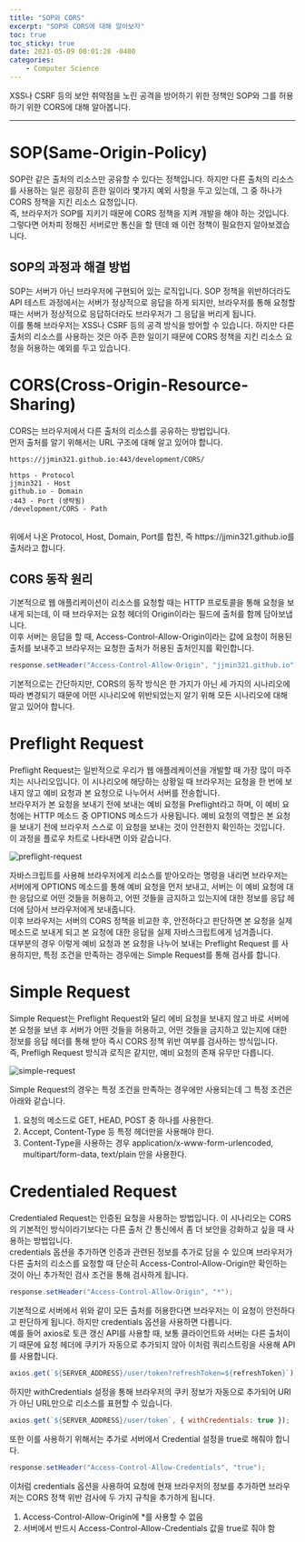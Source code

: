 ```yaml
---
title: "SOP와 CORS"
excerpt: "SOP와 CORS에 대해 알아보자"
toc: true
toc_sticky: true
date: 2021-05-09 00:01:28 -0400
categories: 
    - Computer Science
---
```


XSS나 CSRF 등의 보안 취약점을 노린 공격을 방어하기 위한 정책인 SOP와 그를 허용하기 위한 CORS에 대해 알아봅니다.
<hr/>

# SOP(Same-Origin-Policy)
SOP란 같은 출처의 리소스만 공유할 수 있다는 정책입니다. 하지만 다른 출처의 리소스를 사용하는 일은 굉장히 흔한 일이라 몇가지 예외 사항을 두고 있는데, 그 중 하나가 CORS 정책을 지킨 리소스 요청입니다.
<br>
즉, 브라우저가 SOP를 지키기 때문에 CORS 정책을 지켜 개발을 해야 하는 것입니다. 그렇다면 어차피 정해진 서버로만 통신을 할 텐데 왜 이런 정책이 필요한지 알아보겠습니다.

## SOP의 과정과 해결 방법
SOP는 서버가 아닌 브라우저에 구현되어 있는 로직입니다. SOP 정책을 위반하더라도 API 테스트 과정에서는 서버가 정상적으로 응답을 하게 되지만, 브라우저를 통해 요청할 때는 서버가 정상적으로 응답하더라도 브라우저가 그 응답을 버리게 됩니다. 
<br>
이를 통해 브라우저는 XSS나 CSRF 등의 공격 방식을 방어할 수 있습니다. 하지만 다른 출처의 리소스를 사용하는 것은 아주 흔한 일이기 때문에 CORS 정책을 지킨 리소스 요청을 허용하는 예외를 두고 있습니다.

# CORS(Cross-Origin-Resource-Sharing)
CORS는 브라우저에서 다른 출처의 리소스를 공유하는 방법입니다. 
<br>
먼저 출처를 알기 위해서는 URL 구조에 대해 알고 있어야 합니다.

```
https://jjmin321.github.io:443/development/CORS/

https - Protocol 
jjmin321 - Host
github.io - Domain
:443 - Port (생략됨)
/development/CORS - Path
```
<br>
위에서 나온 Protocol, Host, Domain, Port를 합친, 즉 https://jjmin321.github.io를 출처라고 합니다. 

## CORS 동작 원리
기본적으로 웹 애플리케이션이 리소스를 요청할 때는 HTTP 프로토콜을 통해 요청을 보내게 되는데, 이 때 브라우저는 요청 헤더의 Origin이라는 필드에 출처를 함께 담아보냅니다.
<br>
이후 서버는 응답을 할 때, Access-Control-Allow-Origin이라는 값에 요청이 허용된 출처를 보내주고 브라우저는 요청한 출처가 허용된 출처인지를 확인합니다.

```java
response.setHeader("Access-Control-Allow-Origin", "jjmin321.github.io");
```
기본적으로는 간단하지만, CORS의 동작 방식은 한 가지가 아닌 세 가지의 시나리오에 따라 변경되기 때문에 어떤 시나리오에 위반되었는지 알기 위해 모든 시나리오에 대해 알고 있어야 합니다.

# Preflight Request 
Preflight Request는 일반적으로 우리가 웹 애플레케이션을 개발할 때 가장 많이 마주치는 시나리오입니다. 이 시나리오에 해당하는 상황일 때 브라우저는 요청을 한 번에 보내지 않고 예비 요청과 본 요청으로 나누어서 서버를 전송합니다.
<br>
브라우저가 본 요청을 보내기 전에 보내는 예비 요청을 Preflight라고 하며, 이 예비 요청에는 HTTP 메소드 중 OPTIONS 메소드가 사용됩니다. 예비 요청의 역할은 본 요청을 보내기 전에 브라우저 스스로 이 요청을 보내는 것이 안전한지 확인하는 것입니다. 
<br>
이 과정을 플로우 차트로 나타내면 이와 같습니다.

![preflight-request](https://user-images.githubusercontent.com/52072077/117592110-4d86cc80-b172-11eb-947f-30157c8a4a25.png)

자바스크립트를 사용해 브라우저에게 리소스를 받아오라는 명령을 내리면 브라우저는 서버에게 OPTIONS 메소드를 통해 예비 요청을 먼저 보내고, 서버는 이 예비 요청에 대한 응답으로 어떤 것들을 허용하고, 어떤 것들을 금지하고 있는지에 대한 정보를 응답 헤더에 담아서 브라우저에게 보내줍니다.
<br>
이후 브라우저는 서버의 CORS 정책을 비교한 후, 안전하다고 판단하면 본 요청을 실제 메소드로 보내게 되고 본 요청에 대한 응답을 실제 자바스크립트에게 넘겨줍니다.
<br>
대부분의 경우 이렇게 예비 요청과 본 요청을 나누어 보내는 Preflight Request 를 사용하지만, 특정 조건을 만족하는 경우에는 Simple Request를 통해 검사를 합니다.

# Simple Request
Simple Request는 Preflight Request와 달리 에비 요청을 보내지 않고 바로 서버에 본 요청을 보낸 후 서버가 어떤 것들을 허용하고, 어떤 것들을 금지하고 있는지에 대한 정보를 응답 헤더를 통해 받아 즉시 CORS 정책 위반 여부를 검사하는 방식입니다.
<br>
즉, Prefligh Request 방식과 로직은 같지만, 예비 요청의 존재 유무만 다릅니다.

![simple-request](https://user-images.githubusercontent.com/52072077/117593761-778ebd80-b177-11eb-8f7d-497cdab9a98d.png)

Simple Request의 경우는 특정 조건을 만족하는 경우에만 사용되는데 그 특정 조건은 아래와 같습니다.

1. 요청의 메소드로 GET, HEAD, POST 중 하나를 사용한다.
2. Accept, Content-Type 등 특정 헤더만을 사용해야 한다.
3. Content-Type을 사용하는 경우 application/x-www-form-urlencoded, multipart/form-data, text/plain 만을 사용한다.

# Credentialed Request
Credentialed Request는 인증된 요청을 사용하는 방법입니다. 이 시나리오는 CORS의 기본적인 방식이라기보다는 다른 출처 간 통신에서 좀 더 보안을 강화하고 싶을 때 사용하는 방법입니다.
<br>
credentials 옵션을 추가하면 인증과 관련된 정보를 추가로 담을 수 있으며 브라우저가 다른 출처의 리소스를 요청할 때 단순히 Access-Control-Allow-Origin만 확인하는 것이 아닌 추가적인 검사 조건을 통해 검사하게 됩니다.
<br>

```java
response.setHeader("Access-Control-Allow-Origin", "*");
```

기본적으로 서버에서 위와 같이 모든 출처를 허용한다면 브라우저는 이 요청이 안전하다고 판단하게 됩니다. 하지만 credentials 옵션을 사용하면 다릅니다.
<br>
예를 들어 axios로 토큰 갱신 API를 사용할 때, 보통 클라이언트와 서버는 다른 출처이기 때문에 요청 헤더에 쿠키가 자동으로 추가되지 않아 이처럼 쿼리스트링을 사용해 API를 사용합니다.

```javascript
axios.get(`${SERVER_ADDRESS}/user/token?refreshToken=${refreshToken}`);
```

하지만 withCredentials 설정을 통해 브라우저의 쿠키 정보가 자동으로 추가되어 URI가 아닌 URL만으로 리소스를 표현할 수 있습니다.

```javascript
axios.get(`${SERVER_ADDRESS}/user/token`, { withCredentials: true });
```

또한 이를 사용하기 위해서는 추가로 서버에서 Credential 설정을 true로 해줘야 합니다.

```java
response.setHeader("Access-Control-Allow-Credentials", "true");
```

이처럼 credentials 옵션을 사용하여 요청에 현재 브라우저의 정보를 추가하면 브라우저는 CORS 정책 위반 검사에 두 가지 규칙을 추가하게 됩니다.

1. Access-Control-Allow-Origin에 *를 사용할 수 없음
2. 서버에서 반드시 Access-Control-Allow-Credentials 값을 true로 줘야 함